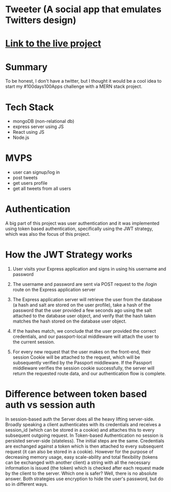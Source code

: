 # Tweeter (A social app that emulates Twitters design)

# [Link to the live project](https://tweetertweeter.herokuapp.com/#/)


# Summary
To be honest, I don't have a twitter, but I thought it would be a cool idea to start my #100days100Apps challenge with a MERN stack project. 

# Tech Stack
- mongoDB (non-relational db)
- express server using JS
- React using JS
- Node.js

# MVPS
- user can signup/log in
- post tweets
- get users profile
- get all tweets from all users

# Authentication 

A big part of this project was user authentication and it was implemented using token based authentication, specifically using the JWT strategy, which was also the focus of this project.

# How the JWT Strategy works 

1. User visits your Express application and signs in using his username and password

1. The username and password are sent via POST request to the /login route on the Express application server

1. The Express application server will retrieve the user from the database (a hash and salt are stored on the user profile), take a hash of the password that the user provided a few seconds ago using the salt attached to the database user object, and verify that the hash taken matches the hash stored on the database user object.

1. If the hashes match, we conclude that the user provided the correct credentials, and our passport-local middleware will attach the user to the current session.

1. For every new request that the user makes on the front-end, their session Cookie will be attached to the request, which will be subsequently verified by the Passport middleware. If the Passport middleware verifies the session cookie successfully, the server will return the requested route data, and our authentication flow is complete.

# Difference between token based auth vs session auth 
In session-based auth the Server does all the heavy lifting server-side. Broadly speaking a client authenticates with its credentials and receives a session_id (which can be stored in a cookie) and attaches this to every subsequent outgoing request. In Token-based Authentication no session is persisted server-side (stateless). The initial steps are the same. Credentials are exchanged against a token which is then attached to every subsequent request (it can also be stored in a cookie). However for the purpose of decreasing memory usage, easy scale-ability and total flexibility (tokens can be exchanged with another client) a string with all the necessary information is issued (the token) which is checked after each request made by the client to the server. Which one is safer? Well, there is no absolute answer. Both strategies use encryption to hide the user's password, but do so in different ways.
